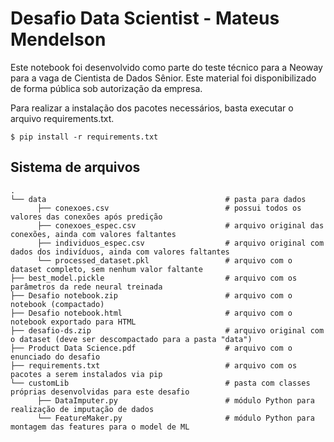 # Desafio Data Scientist - Mateus Mendelson

Este notebook foi desenvolvido como parte do teste técnico para a Neoway para a vaga de Cientista de Dados Sênior. Este material foi disponibilizado de forma pública sob autorização da empresa.

Para realizar a instalação dos pacotes necessários, basta executar o arquivo requirements.txt.

`$ pip install -r requirements.txt`

## Sistema de arquivos

    .
    └── data                                        # pasta para dados
          ├── conexoes.csv                          # possui todos os valores das conexões após predição
          ├── conexoes_espec.csv                    # arquivo original das conexões, ainda com valores faltantes
          ├── individuos_espec.csv                  # arquivo original com dados dos indivíduos, ainda com valores faltantes
          └── processed_dataset.pkl                 # arquivo com o dataset completo, sem nenhum valor faltante
    ├── best_model.pickle                           # arquivo com os parâmetros da rede neural treinada
    ├── Desafio notebook.zip                        # arquivo com o notebook (compactado)
    ├── Desafio notebook.html                       # arquivo com o notebook exportado para HTML
    ├── desafio-ds.zip                              # arquivo original com o dataset (deve ser descompactado para a pasta "data")
    ├── Product Data Science.pdf                    # arquivo com o enunciado do desafio
    ├── requirements.txt                            # arquivo com os pacotes a serem instalados via pip
    └── customLib                                   # pasta com classes próprias desenvolvidas para este desafio
          ├── DataImputer.py                        # módulo Python para realização de imputação de dados
          └── FeatureMaker.py                       # módulo Python para montagem das features para o model de ML